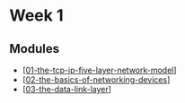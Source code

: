 Week 1
===

Modules
---

- [[01-the-tcp-ip-five-layer-network-model]]
- [[02-the-basics-of-networking-devices]]
- [[03-the-data-link-layer]]

[//begin]: # "Autogenerated link references for markdown compatibility"
[01-the-tcp-ip-five-layer-network-model]: 01-the-tcp-ip-five-layer-network-model.md "The TCP IP Five Layer Network Model"
[02-the-basics-of-networking-devices]: 02-the-basics-of-networking-devices.md "The Basics of Networking Devices"
[03-the-data-link-layer]: 03-the-data-link-layer.md "The Data Link Layer"
[//end]: # "Autogenerated link references"